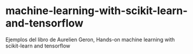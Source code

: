# machine-learning-with-scikit-learn-and-tensorflow
Ejemplos del libro de Aurelien Geron, Hands-on machine learning with scikit-learn and tensorflow
